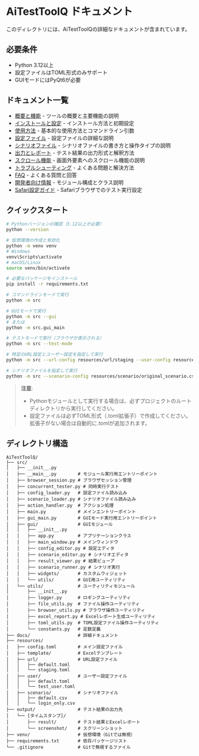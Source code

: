 # AiTestToolQ ドキュメント

このディレクトリには、AiTestToolQの詳細なドキュメントが含まれています。

## 必要条件

- Python 3.12以上
- 設定ファイルはTOML形式のみサポート
- GUIモードにはPyQt6が必要

## ドキュメント一覧

- [概要と機能](docs/overview.md) - ツールの概要と主要機能の説明
- [インストールと設定](docs/installation.md) - インストール方法と初期設定
- [使用方法](docs/usage.md) - 基本的な使用方法とコマンドライン引数
- [設定ファイル](docs/configuration.md) - 設定ファイルの詳細な説明
- [シナリオファイル](docs/scenario.md) - シナリオファイルの書き方と操作タイプの説明
- [出力とレポート](docs/output.md) - テスト結果の出力形式と解釈方法
- [スクロール機能](docs/scroll_feature.md) - 画面外要素へのスクロール機能の説明
- [トラブルシューティング](docs/troubleshooting.md) - よくある問題と解決方法
- [FAQ](docs/faq.md) - よくある質問と回答
- [開発者向け情報](docs/development.md) - モジュール構成とクラス説明
- [Safari設定ガイド](docs/safari_setup.md) - Safariブラウザでのテスト実行設定

## クイックスタート

```bash
# Pythonバージョンの確認（3.12以上が必要）
python --version

# 仮想環境の作成と有効化
python -m venv venv
# Windows
venv\Scripts\activate
# macOS/Linux
source venv/bin/activate

# 必要なパッケージをインストール
pip install -r requirements.txt

# コマンドラインモードで実行
python -m src

# GUIモードで実行
python -m src --gui
# または
python -m src.gui_main

# テストモードで実行（ブラウザが表示される）
python -m src --test-mode

# 特定のURL設定とユーザー設定を指定して実行
python -m src --url-config resources/url/staging --user-config resources/user/test_user

# シナリオファイルを指定して実行
python -m src --scenario-config resources/scenario/original_scenario.csv
```

> **注意**: 
> - Pythonモジュールとして実行する場合は、必ずプロジェクトのルートディレクトリから実行してください。
> - 設定ファイルは必ずTOML形式（.toml拡張子）で作成してください。拡張子がない場合は自動的に.tomlが追加されます。

## ディレクトリ構造

```
AiTestToolQ/
├── src/
│   ├── __init__.py
│   ├── __main__.py        # モジュール実行用エントリーポイント
│   ├── browser_session.py # ブラウザセッション管理
│   ├── concurrent_tester.py # 同時実行テスト
│   ├── config_loader.py   # 設定ファイル読み込み
│   ├── scenario_loader.py # シナリオファイル読み込み
│   ├── action_handler.py  # アクション処理
│   ├── main.py            # メインエントリーポイント
│   ├── gui_main.py        # GUIモード実行用エントリーポイント
│   ├── gui/               # GUIモジュール
│   │   ├── __init__.py
│   │   ├── app.py         # アプリケーションクラス
│   │   ├── main_window.py # メインウィンドウ
│   │   ├── config_editor.py # 設定エディタ
│   │   ├── scenario_editor.py # シナリオエディタ
│   │   ├── result_viewer.py # 結果ビューア
│   │   ├── scenario_runner.py # シナリオ実行
│   │   ├── widgets/       # カスタムウィジェット
│   │   └── utils/         # GUI用ユーティリティ
│   └── utils/             # ユーティリティモジュール
│       ├── __init__.py
│       ├── logger.py      # ロギングユーティリティ
│       ├── file_utils.py  # ファイル操作ユーティリティ
│       ├── browser_utils.py # ブラウザ操作ユーティリティ
│       ├── excel_report.py # Excelレポート生成ユーティリティ
│       ├── toml_utils.py  # TOML設定ファイル操作ユーティリティ
│       └── constants.py   # 定数定義
├── docs/                  # 詳細ドキュメント
├── resources/
│   ├── config.toml        # メイン設定ファイル
│   ├── template/          # Excelテンプレート
│   ├── url/               # URL設定ファイル
│   │   ├── default.toml
│   │   └── staging.toml
│   ├── user/              # ユーザー設定ファイル
│   │   ├── default.toml
│   │   └── test_user.toml
│   ├── scenario/          # シナリオファイル
│   │   ├── default.csv
│   │   └── login_only.csv
├── output/                # テスト結果の出力先
│   └── [タイムスタンプ]/
│       ├── result/        # テスト結果とExcelレポート
│       └── screenshot/    # スクリーンショット
├── venv/                  # 仮想環境（Gitでは無視）
├── requirements.txt       # 依存パッケージリスト
└── .gitignore             # Gitで無視するファイル
```
